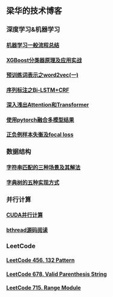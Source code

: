 ## 梁华的技术博客



### 深度学习&机器学习
#### [机器学习一般流程总结](NLP/3_ml_process.md)
#### [XGBoost分类器原理及应用实战](NLP/6_xgboost_classifier.md)
#### [预训练词表示之word2vec(一)](NLP/4_word2vec.md)
#### [序列标注之Bi-LSTM+CRF](NLP/4_tagging_bi_lstm_crf.md)
#### [深入浅出Attention和Transformer](NLP/2_attention_transformer.md)
#### [使用pytorch融合多模型结果](NLP/7_pytorch_model_fusion.md)
#### [正负例样本失衡及focal loss](NLP/focal_loss.md)

### 数据结构
#### [字符串匹配的三种场景及其解法](data_structure/1_string_match.md)
#### [字典树的五种实现方式](data_structure/2_trie_tree.md)

### 并行计算
#### [CUDA并行计算](NLP/8_cuda_pp.md)
#### [bthread源码阅读](cpp/1_bthread_code.md)

### LeetCode
#### [LeetCode 456. 132 Pattern](leetcode/LeetCode_456_132_Pattern.md)
#### [LeetCode 678. Valid Parenthesis String](leetcode/LeetCode_Valid_Parenthesis_String.md)
#### [LeetCode 715. Range Module](leetcode/LeetCode_715_Range_Module.md)


